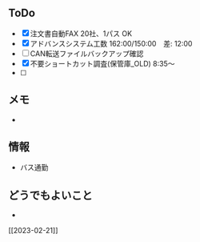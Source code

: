 ## ToDo
- [x] 注文書自動FAX 20社、1パス OK
- [x] アドバンスシステム工数 162:00/150:00　差: 12:00
- [ ] CAN転送ファイルバックアップ確認
- [x] 不要ショートカット調査(保管庫_OLD) 8:35～
- [ ] 


## メモ
- 


## 情報
- バス通勤


## どうでもよいこと
- 


[[2023-02-21]]

